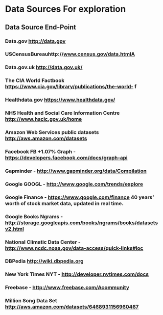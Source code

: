 
# Data Sources For exploration

## Data Source End-Point

### Data.gov http://data.gov

### USCensusBureauhttp://www.census.gov/data.htmlA

### Data.gov.uk http://data.gov.uk/

### The CIA World Factbook https://www.cia.gov/library/publications/the-world- f

### Healthdata.gov https://www.healthdata.gov/

### NHS Health and Social Care Information Centre http://www.hscic.gov.uk/home

### Amazon Web Services public datasets http://aws.amazon.com/datasets

### Facebook FB +1.07% Graph - https://developers.facebook.com/docs/graph-api

### Gapminder - http://www.gapminder.org/data/Compilation

### Google GOOGL - http://www.google.com/trends/explore

### Google Finance - https://www.google.com/finance 40 years’ worth of stock market data, updated in real time.

### Google Books Ngrams - http://storage.googleapis.com/books/ngrams/books/datasetsv2.html

### National Climatic Data Center - http://www.ncdc.noaa.gov/data-access/quick-links#loc

### DBPedia http://wiki.dbpedia.org

### New York Times NYT - http://developer.nytimes.com/docs

### Freebase - http://www.freebase.com/Acommunity

### Million Song Data Set  http://aws.amazon.com/datasets/6468931156960467
